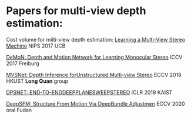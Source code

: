 # Papers for multi-view depth estimation:


Cost volume for milti-view depth estimation: [Learning a Multi-View Stereo Machine](https://proceedings.neurips.cc/paper/2017/file/9c838d2e45b2ad1094d42f4ef36764f6-Paper.pdf) NIPS 2017 UCB

[DeMoN: Depth and Motion Network for Learning Monocular Stereo](https://arxiv.org/pdf/1612.02401.pdf) ICCV 2017 Freiburg

[MVSNet: Depth Inference forUnstructured Multi-view Stereo](https://arxiv.org/pdf/1804.02505.pdf) ECCV 2018 HKUST **Long Quan** group

[DPSNET: END-TO-ENDDEEPPLANESWEEPSTEREO](https://arxiv.org/pdf/1905.00538.pdf) ICLR 2019 KAIST

[DeepSFM: Structure From Motion Via DeepBundle Adjustmen](https://arxiv.org/pdf/1912.09697.pdf#cite.kar2017learning) ECCV 2020 oral Fudan

